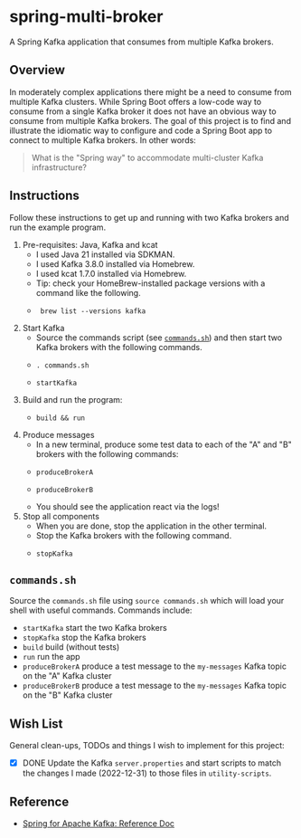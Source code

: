 # spring-multi-broker

A Spring Kafka application that consumes from multiple Kafka brokers.


## Overview 

In moderately complex applications there might be a need to consume from multiple Kafka clusters. While Spring Boot offers
a low-code way to consume from a single Kafka broker it does not have an obvious way to consume from multiple Kafka brokers.
The goal of this project is to find and illustrate the idiomatic way to configure and code a Spring Boot app to connect
to multiple Kafka brokers. In other words:

> What is the "Spring way" to accommodate multi-cluster Kafka infrastructure?


## Instructions

Follow these instructions to get up and running with two Kafka brokers and run the example program.

1. Pre-requisites: Java, Kafka and kcat
   * I used Java 21 installed via SDKMAN.
   * I used Kafka 3.8.0 installed via Homebrew.
   * I used kcat 1.7.0 installed via Homebrew.
   * Tip: check your HomeBrew-installed package versions with a command like the following.
   * ```shell
      brew list --versions kafka
      ```
2. Start Kafka
   * Source the commands script (see [`commands.sh`](#commandssh)) and then start two Kafka brokers with the following
     commands.
   * ```shell
     . commands.sh
     ```
   * ```shell
     startKafka
     ```
3. Build and run the program:
   * ```shell
     build && run
     ```
4. Produce messages
   * In a new terminal, produce some test data to each of the "A" and "B" brokers with the following commands:
   * ```shell
     produceBrokerA
     ```
   * ```shell
     produceBrokerB
     ```
   * You should see the application react via the logs!
5. Stop all components
   * When you are done, stop the application in the other terminal.
   * Stop the Kafka brokers with the following command.
   * ```shell
     stopKafka
     ```


## `commands.sh`

Source the `commands.sh` file using `source commands.sh` which will load your shell with useful 
commands. Commands include:

  * `startKafka` start the two Kafka brokers
  * `stopKafka` stop the Kafka brokers
  * `build` build (without tests)
  * `run` run the app
  * `produceBrokerA` produce a test message to the `my-messages` Kafka topic on the "A" Kafka cluster 
  * `produceBrokerB` produce a test message to the `my-messages` Kafka topic on the "B" Kafka cluster 


## Wish List

General clean-ups, TODOs and things I wish to implement for this project:

* [x] DONE Update the Kafka `server.properties` and start scripts to match the changes I made (2022-12-31) to those files in
  `utility-scripts`. 


## Reference

* [Spring for Apache Kafka: Reference Doc](https://docs.spring.io/spring-kafka/docs/current/reference/html/)
